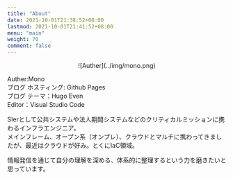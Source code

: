 ```yaml
---
title: "About"
date: 2021-10-01T21:38:52+08:00
lastmod: 2021-10-01T21:41:52+08:00
menu: "main"
weight: 70
comment: false
---
```


<div align="center">
![Auther](../img/mono.png)  
</div>

Auther:Mono  
ブログ ホスティング: Github Pages  
ブログ テーマ：Hugo Even  
Editor：Visual Studio Code  

SIerとして公共システムや法人期間システムなどのクリティカルミッションに携わるインフラエンジニア。  
メインフレーム、オープン系（オンプレ）、クラウドとマルチに携わってきましたが、最近はクラウドが好み。とくにIaC領域。

情報発信を通じて自分の理解を深める、体系的に整理するという力を磨きたいと思っています。

